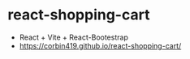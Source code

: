 ﻿# react-shopping-cart
- React + Vite + React-Bootestrap
- https://corbin419.github.io/react-shopping-cart/
